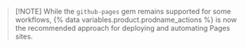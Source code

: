 > [!NOTE] While the `github-pages` gem remains supported for some workflows, {% data variables.product.prodname_actions %} is now the recommended approach for deploying and automating Pages sites.
